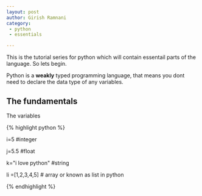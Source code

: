 ```yaml
---
layout: post
author: Girish Ramnani
category:
 - python
 - essentials

---
```


This is the tutorial series for python which will contain essentail parts of the language.
So lets begin.

Python is a **weakly** typed programming language, that means you dont need to declare the data type of any variables.

## The fundamentals

The variables 

{% highlight python %}

i=5  #integer

j=5.5 #float

k="i love python" #string

li =[1,2,3,4,5] # array or known as list in python

{% endhighlight %}


